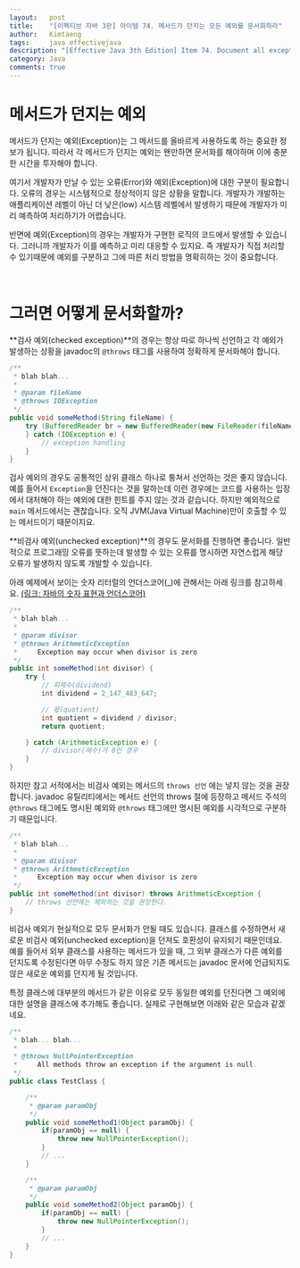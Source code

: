 ```yaml
---
layout:   post
title:    "[이펙티브 자바 3판] 아이템 74. 메서드가 던지는 모든 예외를 문서화하라"
author:   Kimtaeng
tags: 	  java effectivejava
description: "[Effective Java 3th Edition] Item 74. Document all exceptions thrown by each method" 
category: Java
comments: true
---
```


# 메서드가 던지는 예외

메서드가 던지는 예외(Exception)는 그 메서드를 올바르게 사용하도록 하는 중요한 정보가 됩니다.
따라서 각 메서드가 던지는 예외는 왠만하면 문서화를 해야하며 이에 충분한 시간을 투자해야 합니다.

여기서 개발자가 만날 수 있는 오류(Error)와 예외(Exception)에 대한 구분이 필요합니다.
오류의 경우는 시스템적으로 정상적이지 않은 상황을 말합니다. 개발자가 개발하는 애플리케이션 레벨이 아닌
더 낮은(low) 시스템 레벨에서 발생하기 때문에 개발자가 미리 예측하여 처리하기가 어렵습니다.

반면에 예외(Exception)의 경우는 개발자가 구현한 로직의 코드에서 발생할 수 있습니다.
그러니까 개발자가 이를 예측하고 미리 대응할 수 있지요. 즉 개발자가 직접 처리할 수 있기때문에
예외를 구분하고 그에 따른 처리 방법을 명확히하는 것이 중요합니다.

<br/>

# 그러면 어떻게 문서화할까?

**검사 예외(checked exception)**의 경우는 항상 따로 하나씩 선언하고 각 예외가 발생하는 상황을 javadoc의
```@throws``` 태그를 사용하여 정확하게 문서화해야 합니다.

```java
/**
 * blah blah...
 *
 * @param fileName
 * @throws IOException
 */
public void someMethod(String fileName) {
    try (BufferedReader br = new BufferedReader(new FileReader(fileName))) {
    } catch (IOException e) {
        // exception handling
    }
}
```

검사 예외의 경우도 공통적인 상위 클래스 하나로 퉁쳐서 선언하는 것은 좋지 않습니다. 예를 들어서 ```Exception```을 던진다는
것을 말하는데 이런 경우에는 코드를 사용하는 입장에서 대처해야 하는 예외에 대한 힌트를 주지 않는 것과 같습니다.
하지만 예외적으로 ```main``` 메서드에서는 괜찮습니다. 오직 JVM(Java Virtual Machine)만이 호출할 수 있는 메서드이기 때문이지요.

**비검사 예외(unchecked exception)**의 경우도 문서화를 진행하면 좋습니다. 일반적으로 프로그래밍 오류를 뜻하는데 발생할 수 있는
오류를 명시하면 자연스럽게 해당 오류가 발생하지 않도록 개발할 수 있습니다.

아래 예제에서 보이는 숫자 리터럴의 언더스코어(_)에 관해서는 아래 링크를 참고하세요. 
<a href="/post/underscores-in-numeric-literals" target="_blank">(링크: 자바의 숫자 표현과 언더스코어)</a>

```java
/**
 * blah blah...
 *
 * @param divisor
 * @throws ArithmeticException
 *     Exception may occur when divisor is zero    
 */
public int someMethod(int divisor) {
    try {
        // 피제수(dividend)
        int dividend = 2_147_483_647;

        // 몫(quotient)
        int quotient = dividend / divisor;
        return quotient;

    } catch (ArithmeticException e) {
        // divisor(제수)가 0인 경우
    }
} 
```

하지만 참고 서적에서는 비검사 예외는 메서드의 ```throws 선언``` 에는 넣지 않는 것을 권장합니다.
javadoc 유틸리티에서는 메서드 선언의 throws 절에 등장하고 메서드 주석의 ```@throws``` 태그에도 명시된 예외와
```@throws``` 태그에만 명시된 예외를 시각적으로 구분하기 때문입니다.

```java
/**
 * blah blah...
 *
 * @param divisor
 * @throws ArithmeticException
 *     Exception may occur when divisor is zero    
 */
public int someMethod(int divisor) throws ArithmeticException {
    // throws 선언에는 제외하는 것을 권장한다.
}
```

비검사 예외가 현실적으로 모두 문서화가 안될 때도 있습니다. 클래스를 수정하면서 새로운 비검사 예외(unchecked exception)을 던져도
호환성이 유지되기 때문인데요. 예를 들어서 외부 클래스를 사용하는 메서드가 있을 때, 그 외부 클래스가 다른 예외를 던지도록 수정된다면
아무 수정도 하지 않은 기존 메서드는 javadoc 문서에 언급되지도 않은 새로운 예외를 던지게 될 것입니다.

특정 클래스에 대부분의 메서드가 같은 이유로 모두 동일한 예외를 던진다면 그 예외에 대한 설명을 클래스에 추가해도 좋습니다.
실제로 구현해보면 아래와 같은 모습과 같겠네요.

```java
/**
 * blah... blah...
 *
 * @throws NullPointerException
 *     All methods throw an exception if the argument is null.
 */
public class TestClass {

    /**
     * @param paramObj
     */
    public void someMethod1(Object paramObj) {
        if(paramObj == null) {
            throw new NullPointerException();
        }
        // ...
    }

    /**
     * @param paramObj
     */
    public void someMethod2(Object paramObj) {
        if(paramObj == null) {
            throw new NullPointerException();
        }
        // ...
    }
}
```